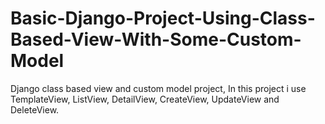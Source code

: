 # Basic-Django-Project-Using-Class-Based-View-With-Some-Custom-Model
 Django class based view and custom model project, 
 In this project i use TemplateView,  ListView,  DetailView,  CreateView,  UpdateView and DeleteView.
